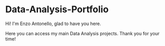 # Data-Analysis-Portfolio
Hi! I'm Enzo Antonello, glad to have you here.

Here you can access my main Data Analysis projects.
Thank you for your time!
